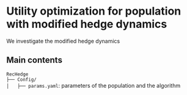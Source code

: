 # Utility optimization for population with modified hedge dynamics 

We investigate the modified hedge dynamics

## Main contents
`RecHedge`  
`├── Config/`  
`│   ├── params.yaml`: parameters of the population and the algorithm <br>  
